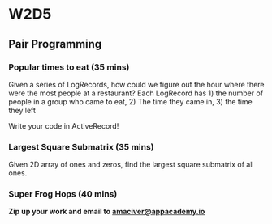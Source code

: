 # W2D5

## Pair Programming

### Popular times to eat (35 mins)
Given a series of LogRecords, how could we figure out the hour where there were the most people at a restaurant? Each LogRecord has 1) the number of people in a group who came to eat, 2) The time they came in, 3) the time they left

Write your code in ActiveRecord!


### Largest Square Submatrix (35 mins)
Given 2D array of ones and zeros, find the largest square submatrix of all ones.

### Super Frog Hops (40 mins)


**Zip up your work and email to amaciver@appacademy.io**
